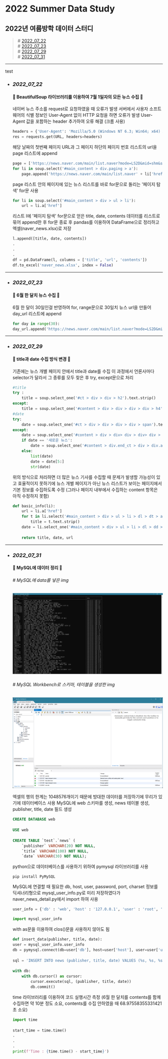 # __2022 Summer Data Study__
## 2022년 여름방학 데이터 스터디
>\# [2022_07_22](#2022_07_22)  
>\# [2022_07_23](#2022_07_23)  
>\# [2022_07_29](#2022_07_29)  
>\# [2022_07_31](#2022_07_31)  
***
test
- ### ___2022_07_22___
    #### 📌 BeautifulSoup 라이브러리를 이용하여 7월 1일자의 모든 뉴스 수집 📌

    네이버 뉴스 주소를 request로 요청하였을 때 오류가 발생
    서버에서 사용자 소프트웨어의 식별 정보인 User-Agent 없이 HTTP 요청을 하면 오류가 발생
    User-Agent 값을 포함하는 header 추가하여 오류 해결 (크롬 사용)
    ```python
    headers = {'User-Agent': 'Mozilla/5.0 (Windows NT 6.3; Win64; x64) AppleWebKit/537.36 (KHTML, like Gecko) Chrome/63.0.3239.132 Safari/537.36'}
    res = requests.get(URL, headers=headers)
    ```

    해당 날짜의 첫번째 페이지 URL과 그 페이지 하단의 페이지 번호 리스트의 url을 page 리스트에 append
    ```python
    page = ['https://news.naver.com/main/list.naver?mode=LS2D&mid=shm&sid2=229&sid1=105&date=20220701']
    for li in soup.select('#main_content > div.paging > a'):
        page.append('https://news.naver.com/main/list.naver' + li['href'])
    ```
    page 리스트 안의 페이지에 있는 뉴스 리스트를 바로 for문으로 돌리는 '페이지 탐색' for문 사용
    ```python
    for li in soup.select('#main_content > div > ul > li'):
        url = li.a['href']
    ```

    리스트 l에 '페이지 탐색' for문으로 얻은 title, date, contents 데이터를 리스트로 묶어 append한 후 for문 종료 후 pandas를 이용하여 DataFrame으로 정리하고 엑셀(naver_news.xlsx)로 저장
    ```python
    l.append([title, date, contents])
    .
    .
    .
    df = pd.DataFrame(l, columns = ['title', 'url', 'contents'])
    df.to_excel('naver_news.xlsx', index = False) 
    ```
***
- ### ___2022_07_23___
    #### 📌 6월 한 달치 뉴스 수집 📌
    
    6월 한 달이 30일인걸 반영하여 for, range문으로 30일치 뉴스 url을 만들어 day_url 리스트에 append
    ```python
    for day in range(30):
    day_url.append('https://news.naver.com/main/list.naver?mode=LS2D&mid=shm&sid2=229&sid1=105&date='+ str(20220601 + day))
    ```
***
- ### ___2022_07_29___
    #### 📌 title과 date 수집 방식 변경 📌
    
    기존에는 뉴스 개별 페이지 안에서 title과 date를 수집
    이 과정에서 언론사마다 selector가 달라서 그 종류를 모두 찾은 후 try, except문으로 처리
    ```python
    #title
    try :
        title = soup.select_one('#ct > div > div > h2').text.strip()
    except:
        title = soup.select_one('#content > div > div > div > div > h4').text.strip()
    #date
    try:
        date = soup.select_one('#ct > div > div > div > div > span').text.strip()
    except:
        date = soup.select_one('#content > div > div> div > div> div > span').text.strip()
        if date == '새로운 뉴스':
            date = soup.select_one('#content > div.end_ct > div > div.article_info > span > em').text.strip()
        else:
            list(date)
            date = date[5:]
            str(date)
    ```

    위의 방식으로 처리하면 더 많은 뉴스 기사를 수집할 때 문제가 발생할 가능성이 있고 효율적이지 못하기에 뉴스 개별 페이지가 아닌 뉴스 리스트가 보이는 페이지에서 기본 정보를 수집하도록 수정 (그러나 페이지 내부에서 수집하는 content 항목은 아직 수정하지 못함)
    ```python
    def basic_info(li):
        url = li.a['href']
        for t in li.select('#main_content > div > ul > li > dl > dt > a'):
            title = t.text.strip()
        date = li.select_one('#main_content > div > ul > li > dl > dd > span.date').text.strip()

        return title, date, url
    ```
***
- ### ___2022_07_31___
    #### 📌 MySQL에 데이터 정리 📌
    
    ###### _# MySQL에 data를 넣은 img_
    ![img1](./img/Screenshot1.png)

    ###### _# MySQL Workbench로 스키마, 테이블을 생성한 img_
    ![img2](./img/Screenshot2.png)

    엑셀의 행의 한계는 1048576개이기 때문에 방대한 데이터를 저장하기에 무리가 있기에 데이터베이스 사용
    MySQL에 web 스키마를 생성, news 테이블 생성, publisher, title, date 필드 생성
    ```sql
    CREATE DATABASE web

    USE web

    CREATE TABLE `test`.`news` (
        `publisher` VARCHAR(20) NOT NULL,
        `title` VARCHAR(100) NOT NULL,
        `date` VARCHAR(30) NOT NULL);
    ```

    python으로 데이터베이스를 사용하기 위하여 pymysql 라이브러리를 사용
    ```
    pip install PyMySQL
    ```

    MySQL에 연결할 때 필요한 db, host, user, password, port, charset 정보를 딕셔너리형으로 mysql_user_info.py로 미리 저장하였다가 naver_news_detail.py에서 import 하여 사용
    ```python
    user_info = {'db' : 'web', 'host' : '127.0.0.1', 'user' : 'root', 'passwd' : 'DB_PASSWORD', 'port' : 3306, 'charset' : 'utf8'}
    ```

    ```python
    import mysql_user_info
    ```

    with as문을 이용하여 clos()문을 사용하지 않아도 됨
    ```python
    def insert_data(publisher, title, date):
    user = mysql_user_info.user_info
    db = pymysql.connect(db=user['db'], host=user['host'], user=user['user'], passwd=user['passwd'], port=user['port'], charset=user['charset'])

    sql = 'INSERT INTO news (publisher, title, date) VALUES (%s, %s, %s)'

    with db:
        with db.cursor() as cursor:
            cursor.execute(sql, (publisher, title, date))
            db.commit()
    ```

    time 라이브러리를 이용하여 코드 실행시간 측정
    (6월 한 달치를 contents를 함께 수집하면 약 10분 정도 소요, contents를 수집 안하였을 때 68.97558355331421초 소요)
    ```python
    import time

    start_time = time.time()
    .
    .
    .
    print(f'Time : {time.time() - start_time}')
    ```
